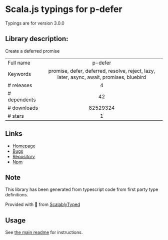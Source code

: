 
# Scala.js typings for p-defer

Typings are for version 3.0.0

## Library description:
Create a deferred promise

|                    |                 |
| ------------------ | :-------------: |
| Full name          | p-defer |
| Keywords           | promise, defer, deferred, resolve, reject, lazy, later, async, await, promises, bluebird |
| # releases         | 4 |
| # dependents       | 42 |
| # downloads        | 82529324 |
| # stars            | 1 |

## Links
- [Homepage](https://github.com/sindresorhus/p-defer#readme)
- [Bugs](https://github.com/sindresorhus/p-defer/issues)
- [Repository](https://github.com/sindresorhus/p-defer)
- [Npm](https://www.npmjs.com/package/p-defer)
    


## Note
This library has been generated from typescript code from first party type definitions.

Provided with :purple_heart: from [ScalablyTyped](https://github.com/oyvindberg/ScalablyTyped)

## Usage
See [the main readme](../../readme.md) for instructions.


